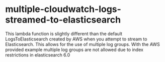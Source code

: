 # multiple-cloudwatch-logs-streamed-to-elasticsearch
This lambda function is slightly different than the default LogsToElasticsearch created by AWS when you attempt to stream to Elasticsearch. This allows for the use of multiple log groups. With the AWS provided example multiple log groups are not allowed due to index restrictions in elasticsearch 6.0
